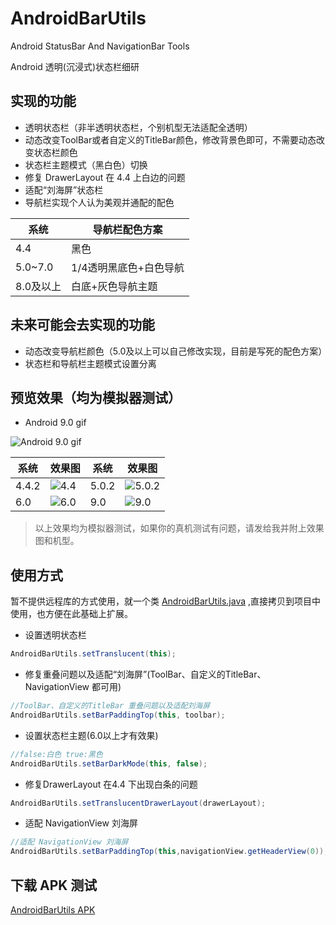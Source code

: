 # AndroidBarUtils
Android  StatusBar And NavigationBar Tools

Android 透明(沉浸式)状态栏细研

## 实现的功能

- 透明状态栏（非半透明状态栏，个别机型无法适配全透明）
- 动态改变ToolBar或者自定义的TitleBar颜色，修改背景色即可，不需要动态改变状态栏颜色
- 状态栏主题模式（黑白色）切换
- 修复 DrawerLayout 在 4.4 上白边的问题
- 适配“刘海屏”状态栏
- 导航栏实现个人认为美观并通配的配色

系统 | 导航栏配色方案
--- | ---
4.4 | 黑色 
5.0~7.0 | 1/4透明黑底色+白色导航
8.0及以上| 白底+灰色导航主题

## 未来可能会去实现的功能

- 动态改变导航栏颜色（5.0及以上可以自己修改实现，目前是写死的配色方案）
- 状态栏和导航栏主题模式设置分离

## 预览效果（均为模拟器测试）

- Android 9.0 gif

![Android 9.0 gif](https://github.com/yy1300326388/AndroidBarUtils/blob/master/images/Android%209.0%20%E5%8A%A8%E6%80%81.gif)


| 系统  | 效果图 | 系统  | 效果图|
| ------------- | ------------- | ------------- | ------------- |
| 4.4.2  | ![4.4](https://github.com/yy1300326388/AndroidBarUtils/blob/master/images/Android%204.4.2.png)  | 5.0.2   | ![5.0.2](https://github.com/yy1300326388/AndroidBarUtils/blob/master/images/Android%205.0.2.png) |
| 6.0  | ![6.0](https://github.com/yy1300326388/AndroidBarUtils/blob/master/images/Android%206.0.png) | 9.0  | ![9.0](https://github.com/yy1300326388/AndroidBarUtils/blob/master/images/Android%209.0.png) |

> 以上效果均为模拟器测试，如果你的真机测试有问题，请发给我并附上效果图和机型。

## 使用方式

暂不提供远程库的方式使用，就一个类 [AndroidBarUtils.java](/app/src/main/java/cn/zsl/androidbarutils/utils/AndroidBarUtils.java) ,直接拷贝到项目中使用，也方便在此基础上扩展。

- 设置透明状态栏

```java
AndroidBarUtils.setTranslucent(this);
```

- 修复重叠问题以及适配“刘海屏”(ToolBar、自定义的TitleBar、NavigationView 都可用)

```java
//ToolBar、自定义的TitleBar 重叠问题以及适配刘海屏
AndroidBarUtils.setBarPaddingTop(this, toolbar);
```

- 设置状态栏主题(6.0以上才有效果)

```java
//false:白色 true:黑色
AndroidBarUtils.setBarDarkMode(this, false);
```

- 修复DrawerLayout 在4.4 下出现白条的问题

```java
AndroidBarUtils.setTranslucentDrawerLayout(drawerLayout);
```

- 适配 NavigationView 刘海屏

```java
//适配 NavigationView 刘海屏
AndroidBarUtils.setBarPaddingTop(this,navigationView.getHeaderView(0));
```

## 下载 APK 测试
[AndroidBarUtils APK](apk/app-release.apk)





